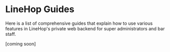# LineHop Guides

Here is a list of comprehensive guides that explain how to use various features in LineHop's private web backend for super administrators and bar staff.

[coming soon]
